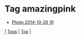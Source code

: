 <!--
title: Tag amazingpink
date: 2020-06-28T15:26:58.278Z
tags:
-->
# Tag amazingpink

 * [Photo 2014-10-26 19](101018596614.md)

| [Tags](tags.md) | [Top](index.md) |
